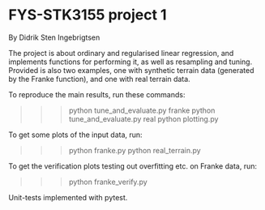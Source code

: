 # FYS-STK3155 project 1 
By Didrik Sten Ingebrigtsen 

The project is about ordinary and regularised linear regression, and implements functions for performing it, as well as resampling and tuning. Provided is also two examples, one with synthetic terrain data (generated by the Franke function), and one with real terrain data. 

To reproduce the main results, run these commands: 
>>> python tune_and_evaluate.py franke 
>>> python tune_and_evaluate.py real 
>>> python plotting.py 

To get some plots of the input data, run:
>>> python franke.py
>>> python real_terrain.py

To get the verification plots testing out overfitting etc. on Franke data, run:
>>> python franke_verify.py

Unit-tests implemented with pytest. 